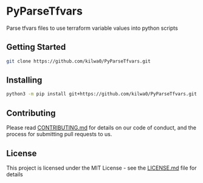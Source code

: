 # PyParseTfvars

Parse tfvars files to use terraform variable values into python scripts

## Getting Started

```sh
git clone https://github.com/kilwa0/PyParseTfvars.git
```

## Installing

```sh
python3 -m pip install git+https://github.com/kilwa0/PyParseTfvars.git
```

## Contributing

Please read [CONTRIBUTING.md](./CONTRIBUTING.md) for details on our code of conduct, and the process for submitting pull requests to us.

## License

This project is licensed under the MIT License - see the [LICENSE.md](LICENSE.md) file for details
